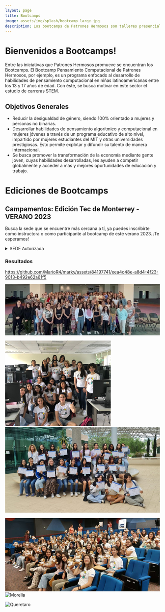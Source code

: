 ```yaml
---
layout: page
title: Bootcamps
image: assets/img/splash/bootcamp_large.jpg 
description: Los bootcamps de Patrones Hermosos son talleres presenciales que te brindarán las habilidades y herramientas necesarias para destacar en Ciencia, Tecnología, Ingeniería y Matemáticas (STEM). A través de un enfoque práctico e interactivo, nuestros instructores expertos te guiarán en el camino hacia el éxito en el mundo de la tecnología y la innovación.
---
```


# Bienvenidos a Bootcamps!

Entre las iniciativas que Patrones Hermosos promueve se encuentran los Bootcamps.
El Bootcamp Pensamiento Computacional de Patrones Hermosos, por ejemplo, es un programa enfocado al desarrollo de habilidades de pensamiento computacional en niñas latinoamericanas entre los 13 y 17 años de edad. Con éste, se busca motivar en este sector el estudio de carreras STEM.

## Objetivos Generales
- Reducir la desigualdad de género, siendo 100% orientado a mujeres y personas no binarias. 
- Desarrollar habilidades de pensamiento algorítmico y computacional en mujeres jóvenes a través de un programa educativo de alto nivel, impartido por mujeres estudiantes del MIT y otras universidades prestigiosas. Esto permite explotar y difundir su talento de manera internacional. 
- Se busca promover la transformación de la economía mediante gente joven, cuyas habilidades desarrolladas, les ayuden a competir globalmente y acceder a más y mejores oportunidades de educación y trabajo.


# Ediciones de Bootcamps

## Campamentos: Edición Tec de Monterrey - VERANO 2023
Busca la sede que se encuentre más cercana a tí, ya puedes inscribirte como instructora o como participante al bootcamp de este verano 2023.  ¡Te esperamos!


<details> 
<summary> SEDE Autorizada </summary> 
  
<details>
  
  <summary> Instituto Tecnológico Autónomo de México (ITAM) </summary>

  <table>
    <tr> <td>Ciudad</td>                       <td style="text-align: center">Álvaro Obregón</td> </tr>
    <tr> <td>Entidad Federativa</td>           <td style="text-align: center"> Ciudad de México (CDMX)</td> </tr>
    <tr> <td>País</td>                         <td style="text-align: center">México</td> </tr>
    <tr> <td>Fecha de inicio del programa</td> <td style="text-align: center">26/06/2023</td> </tr>
    <tr> <td>Informes con</td>                 <td style="text-align: center">Ana Lidia Franzoni Velázquez</td> </tr>
    <tr> <td>eMail</td>                        <td style="text-align: center">analidia@itam.mx</td> </tr>
    <tr> <td> <a href="https://forms.gle/APcudX9tRyBewv7a7">Registro Instructoras</a> </td> <td></td> </tr>
    <tr> <td> <a href="https://forms.gle/GLHPk8PRy7YtodSL9">Registro Participantes</a> </td> <td></td> </tr>
  </table>

</details>

<details>
  
  <summary> Instituto Tecnológico de Sonora. (ITSON) Campus Náinari  </summary>

  <table>
    <tr> <td>Ciudad</td>                       <td style="text-align: center">Ciudad Obregón</td> </tr>
    <tr> <td>Entidad Federativa</td>           <td style="text-align: center">Sonora</td> </tr>
    <tr> <td>País</td>                         <td style="text-align: center">México</td> </tr>
    <tr> <td>Fecha de inicio del programa</td> <td style="text-align: center">10/07/2023</td> </tr>
    <tr> <td>Informes con</td>                 <td style="text-align: center">Martha Eloisa Larrínaga Hernández</td> </tr>
    <tr> <td>eMail</td>                        <td style="text-align: center">martha.larrinaga@itson.edu.mx</td> </tr>
    <tr> <td> <a href="https://forms.gle/EyvZhgM8RTQEdJbHA">Registro Instructoras</a> </td> <td></td> </tr>
    <tr> <td> <a href="https://forms.gle/E3FR5QNQ5fX3PShN8">Registro Participantes</a> </td> <td></td> </tr>
  </table>
  
</details>

<details>
  
  <summary> Tecnológico de Monterrey. Campus Aguascalientes  </summary>
  
  <table>
    <tr> <td>Ciudad</td>                       <td style="text-align: center">Aguascalientes</td> </tr>
    <tr> <td>Entidad Federativa</td>                       <td style="text-align: center"> Aguascalientes</td> </tr>
    <tr> <td>País</td>                         <td style="text-align: center">México</td> </tr>
    <tr> <td>Fecha de inicio del programa</td> <td style="text-align: center">19/06/2023</td> </tr>
    <tr> <td>Informes con</td>                 <td style="text-align: center">María Elvira Alvarado Hernández</td> </tr>
    <tr> <td>eMail</td>                        <td style="text-align: center">m.elvirah@tec.mx</td> </tr>
    <tr> <td> <a href="https://forms.gle/w7t46MvbVc6UFbkn7">Registro Instructoras</a> </td> <td></td> </tr>
    <tr> <td> <a href="https://forms.gle/aAE3CVCWCjj3hPQD6">Registro Participantes</a> </td> <td></td> </tr>
  </table>

</details>

<details>
  
  <summary> Tecnológico de Monterrey. Campus Chihuahua </summary>

  <table>
    <tr> <td>Ciudad</td>                       <td style="text-align: center">Chihuahua</td> </tr>
    <tr> <td>Ciudad</td>                       <td style="text-align: center"> Chihuahua</td> </tr>
    <tr> <td>País</td>                         <td style="text-align: center">México</td> </tr>
    <tr> <td>Fecha de inicio del programa</td> <td style="text-align: center">26/06/2023</td> </tr>
    <tr> <td>Informes con</td>                 <td style="text-align: center">Luisa A Márquez</td> </tr>
    <tr> <td>eMail</td>                        <td style="text-align: center">luisa.marquez@tec.mx</td> </tr>
    <tr> <td> <a href="https://forms.gle/w7t46MvbVc6UFbkn7">Registro Instructoras</a> </td> <td></td> </tr>
    <tr> <td> <a href="https://forms.gle/aAE3CVCWCjj3hPQD6">Registro Participantes</a> </td> <td></td> </tr>
  </table>

</details>

<details>
  
  <summary> Tecnológico de Monterrey. Campus Ciudad de México </summary>
  
  <table>
    <tr> <td>Ciudad</td>                       <td style="text-align: center">Ciudad de México</td> </tr>
    <tr> <td>Ciudad</td>                       <td style="text-align: center"> Ciudad de México (CDMX)|
    <tr> <td>País</td>                         <td style="text-align: center">México</td> </tr>
    <tr> <td>Fecha de inicio del programa</td> <td style="text-align: center">03/07/2023</td> </tr>
    <tr> <td>Informes con</td>                 <td style="text-align: center">Mónica Elizabeth Jimenez Vega</td> </tr>
    <tr> <td>eMail</td>                        <td style="text-align: center">monijimenez@tec.mx</td> </tr>
    <tr> <td> <a href="https://forms.gle/w7t46MvbVc6UFbkn7">Registro Instructoras</a> </td> <td></td> </tr>
    <tr> <td> <a href="https://forms.gle/aAE3CVCWCjj3hPQD6">Registro Participantes</a> </td> <td></td> </tr>
  </table>

</details>

<details>
  
  <summary> Tecnológico de Monterrey. Campus Cuernavaca </summary>
  
  <table>
    <tr> <td>Ciudad</td>                       <td style="text-align: center">Cuernavaca</td> </tr>
    <tr> <td>Ciudad</td>                       <td style="text-align: center"> Morelos</td> </tr>
    <tr> <td>País</td>                         <td style="text-align: center">México</td> </tr>
    <tr> <td>Fecha de inicio del programa</td> <td style="text-align: center">10/07/2023</td> </tr>
    <tr> <td>Informes con</td>                 <td style="text-align: center">Iyali Maria Curiel Enríquez</td> </tr>
    <tr> <td>eMail</td>                        <td style="text-align: center">iyali.curiel@tec.mx</td> </tr>
    <tr> <td> <a href="https://forms.gle/w7t46MvbVc6UFbkn7">Registro Instructoras</a> </td> <td></td> </tr>
    <tr> <td> <a href="https://forms.gle/aAE3CVCWCjj3hPQD6">Registro Participantes</a> </td> <td></td> </tr>
  </table>

</details>
<details>
  <summary> Tecnológico de Monterrey. Campus Estado de México </summary>
  
  <table>
    <tr> <td>Ciudad</td>                       <td style="text-align: center">López Mateos</td> </tr>
    <tr> <td>Ciudad</td>                       <td style="text-align: center"> Estado de México</td> </tr>
    <tr> <td>País</td>                         <td style="text-align: center">México</td> </tr>
    <tr> <td>Fecha de inicio del programa</td> <td style="text-align: center">24/07/2023</td> </tr>
    <tr> <td>Informes con</td>                 <td style="text-align: center">Humberto Cárdenas Anaya</td> </tr>
    <tr> <td>eMail</td>                        <td style="text-align: center">hcardens@tec.mx</td> </tr>
    <tr> <td> <a href="https://forms.gle/w7t46MvbVc6UFbkn7">Registro Instructoras</a> </td> <td></td> </tr>
    <tr> <td> <a href="https://forms.gle/aAE3CVCWCjj3hPQD6">Registro Participantes</a> </td> <td></td> </tr>
  </table>

</details>
<details>
  <summary> Tecnológico de Monterrey. Campus Guadalajara </summary>
  
  <table>
    <tr> <td>Ciudad</td>                       <td style="text-align: center">Zapopan</td> </tr>
    <tr> <td>Ciudad</td>                       <td style="text-align: center"> Jalisco</td> </tr>
    <tr> <td>País</td>                         <td style="text-align: center">México</td> </tr>
    <tr> <td>Fecha de inicio del programa</td> <td style="text-align: center">26/06/2023</td> </tr>
    <tr> <td>Informes con</td>                 <td style="text-align: center">Ana Raquel Sanromán</td> </tr>
    <tr> <td>eMail</td>                        <td style="text-align: center">ana.sanroman@tec.mx</td> </tr>
    <tr> <td> <a href="https://forms.gle/w7t46MvbVc6UFbkn7">Registro Instructoras</a> </td> <td></td> </tr>
    <tr> <td> <a href="https://forms.gle/aAE3CVCWCjj3hPQD6">Registro Participantes</a> </td> <td></td> </tr>
  </table>

</details>
<details>
  <summary> Tecnológico de Monterrey. Campus Laguna </summary>
  
  <table>
    <tr> <td>Ciudad</td>                       <td style="text-align: center">Torreón</td> </tr>
    <tr> <td>Ciudad</td>                       <td style="text-align: center"> Coahuila de Zaragoza</td> </tr>
    <tr> <td>País</td>                         <td style="text-align: center">México</td> </tr>
    <tr> <td>Fecha de inicio del programa</td> <td style="text-align: center">26/06/2023</td> </tr>
    <tr> <td>Informes con</td>                 <td style="text-align: center">Ana Mónica Turcios Esquivel</td> </tr>
    <tr> <td>eMail</td>                        <td style="text-align: center"> monica.turcios@tec.mx</td> </tr>
    <tr> <td> <a href="https://forms.gle/w7t46MvbVc6UFbkn7">Registro Instructoras</a> </td> <td></td> </tr>
    <tr> <td> <a href="https://forms.gle/aAE3CVCWCjj3hPQD6">Registro Participantes</a> </td> <td></td> </tr>
  </table>

</details>
<details>
  <summary> Tecnológico de Monterrey. Campus Monterrey </summary>
  
  <table>
    <tr> <td>Ciudad</td>                       <td style="text-align: center">Monterrey</td> </tr>
    <tr> <td>Ciudad</td>                       <td style="text-align: center"> Nuevo León</td> </tr>
    <tr> <td>País</td>                         <td style="text-align: center">México</td> </tr>
    <tr> <td>Fecha de inicio del programa</td> <td style="text-align: center">10/07/2023</td> </tr>
    <tr> <td>Informes con</td>                 <td style="text-align: center">María Guadalupe Roque</td> </tr>
    <tr> <td>eMail</td>                        <td style="text-align: center"> roque@tec.mx</td> </tr>
    <tr> <td> <a href="https://forms.gle/w7t46MvbVc6UFbkn7">Registro Instructoras</a> </td> <td></td> </tr>
    <tr> <td> <a href="https://forms.gle/aAE3CVCWCjj3hPQD6">Registro Participantes</a> </td> <td></td> </tr>
  </table>

</details>
<details>
  <summary> Tecnológico de Monterrey. Campus Morelia </summary>
  
  <table>
    <tr> <td>Ciudad</td>                       <td style="text-align: center">Morelia</td> </tr>
    <tr> <td>Ciudad</td>                       <td style="text-align: center"> Michoacán de Ocampo</td> </tr>
    <tr> <td>País</td>                         <td style="text-align: center">México</td> </tr>
    <tr> <td>Fecha de inicio del programa</td> <td style="text-align: center">24/07/2023</td> </tr>
    <tr> <td>Informes con</td>                 <td style="text-align: center">Sandra Eugenia García Hernández</td> </tr>
    <tr> <td>eMail</td>                        <td style="text-align: center"> sandraeu@tec.mx</td> </tr>
    <tr> <td> <a href="https://forms.gle/w7t46MvbVc6UFbkn7">Registro Instructoras</a> </td> <td></td> </tr>
    <tr> <td> <a href="https://forms.gle/aAE3CVCWCjj3hPQD6">Registro Participantes</a> </td> <td></td> </tr>
  </table>

</details>
<details>
  <summary> Tecnológico de Monterrey. Campus Puebla </summary>
  
  <table>
    <tr> <td>Ciudad</td>                       <td style="text-align: center">Puebla</td> </tr>
    <tr> <td>Ciudad</td>                       <td style="text-align: center"> Puebla</td> </tr>
    <tr> <td>País</td>                         <td style="text-align: center">México</td> </tr>
    <tr> <td>Fecha de inicio del programa</td> <td style="text-align: center">26/06/2023</td> </tr>
    <tr> <td>Informes con</td>                 <td style="text-align: center">Rosa Guadalupe Paredes Juárez</td> </tr>
    <tr> <td>eMail</td>                        <td style="text-align: center"> rgparedes@tec.mx</td> </tr>
    <tr> <td> <a href="https://forms.gle/w7t46MvbVc6UFbkn7">Registro Instructoras</a> </td> <td></td> </tr>
    <tr> <td> <a href="https://forms.gle/aAE3CVCWCjj3hPQD6">Registro Participantes</a> </td> <td></td> </tr>
  </table>

</details>
<details>
  <summary> Tecnológico de Monterrey. Campus Querétaro </summary>
  
  <table>
    <tr> <td>Ciudad</td>                       <td style="text-align: center">Querétaro</td> </tr>
    <tr> <td>Ciudad</td>                       <td style="text-align: center"> Querétaro</td> </tr>
    <tr> <td>País</td>                         <td style="text-align: center">México</td> </tr>
    <tr> <td>Fecha de inicio del programa</td> <td style="text-align: center">26/06/2023</td> </tr>
    <tr> <td>Informes con</td>                 <td style="text-align: center">María Lule Salinas</td> </tr>
    <tr> <td>eMail</td>                        <td style="text-align: center"> mlule@tec.mx</td> </tr>
    <tr> <td> <a href="https://forms.gle/w7t46MvbVc6UFbkn7">Registro Instructoras</a> </td> <td></td> </tr>
    <tr> <td> <a href="https://forms.gle/aAE3CVCWCjj3hPQD6">Registro Participantes</a> </td> <td></td> </tr>
  </table>

</details>
<details>
  <summary> Tecnológico de Monterrey. Campus San Luis Potosí (PrepaTec) </summary>
  
  <table>
    <tr> <td>Ciudad</td>                       <td style="text-align: center">San Luis Potosí</td> </tr>
    <tr> <td>Ciudad</td>                       <td style="text-align: center"> San Luis Potosí</td> </tr>
    <tr> <td>País</td>                         <td style="text-align: center">México</td> </tr>
    <tr> <td>Fecha de inicio del programa</td> <td style="text-align: center">26/06/2023</td> </tr>
    <tr> <td>Informes con</td>                 <td style="text-align: center">Brenda Cruz Zamora</td> </tr>
    <tr> <td>eMail</td>                        <td style="text-align: center"> brenda.cruz@tec.mx</td> </tr>
    <tr> <td> <a href="https://forms.gle/w7t46MvbVc6UFbkn7">Registro Instructoras</a> </td> <td></td> </tr>
    <tr> <td> <a href="https://forms.gle/aAE3CVCWCjj3hPQD6">Registro Participantes</a> </td> <td></td> </tr>
  </table>

</details>
<details>
  <summary> Tecnológico de Monterrey. Campus Toluca </summary>
  
  <table>
    <tr> <td>Ciudad</td>                       <td style="text-align: center">Toluca</td> </tr>
    <tr> <td>Ciudad</td>                       <td style="text-align: center"> Estado de México</td> </tr>
    <tr> <td>País</td>                         <td style="text-align: center">México</td> </tr>
    <tr> <td>Fecha de inicio del programa</td> <td style="text-align: center">17/07/2023</td> </tr>
    <tr> <td>Informes con</td>                 <td style="text-align: center">Karla Berenice Coyote Aguirre</td> </tr>
    <tr> <td>eMail</td>                        <td style="text-align: center"> karlacoyote@tec.mx</td> </tr>
    <tr> <td> <a href="https://forms.gle/w7t46MvbVc6UFbkn7">Registro Instructoras</a> </td> <td></td> </tr>
    <tr> <td> <a href="https://forms.gle/aAE3CVCWCjj3hPQD6">Registro Participantes</a> </td> <td></td> </tr>
  </table>

</details>
<details>
  <summary> Tecnológico de Monterrey. Edición Virtual </summary>
  
  <table>
    <tr> <td>Ciudad</td>                       <td style="text-align: center">Monterrey</td> </tr>
    <tr> <td>Ciudad</td>                       <td style="text-align: center"> Nuevo León</td> </tr>
    <tr> <td>País</td>                         <td style="text-align: center">México</td> </tr>
    <tr> <td>Fecha de inicio del programa</td> <td style="text-align: center">24/07/2023</td> </tr>
    <tr> <td>Informes con</td>                 <td style="text-align: center">María Yolanda Burgos López</td> </tr>
    <tr> <td>eMail</td>                        <td style="text-align: center"> yolanda.burgos@tec.mx</td> </tr>
    <tr> <td> <a href="https://forms.gle/w7t46MvbVc6UFbkn7">Registro Instructoras</a> </td> <td></td> </tr>
    <tr> <td> <a href="https://forms.gle/aAE3CVCWCjj3hPQD6">Registro Participantes</a> </td> <td></td> </tr>
  </table>

</details>
<details>
  <summary> Universidad Católica de Cuenca. Unidad Académica de Informática,   Ciencias de la Computación e Innovación Tecnológica </summary>
  
  <table>
    <tr> <td>Ciudad</td>                       <td style="text-align: center">Cuenca</td> </tr>
    <tr> <td>País</td>                         <td style="text-align: center">Ecuador</td> </tr>
    <tr> <td>Fecha de inicio del programa</td> <td style="text-align: center">26/06/2023</td> </tr>
    <tr> <td>Informes con</td>                 <td style="text-align: center">Nathalia Peralta Vasconez</td> </tr>
    <tr> <td>eMail</td>                        <td style="text-align: center"> nathalia.peralta@ucacue.edu.ec</td> </tr>
    <tr> <td> <a href="https://forms.gle/GPDUbisxLKsCJfAS7">Registro Instructoras</a> </td> <td></td> </tr>
    <tr> <td> <a href="https://forms.gle/Y7MhaNkjKg6ktSdU7">Registro Participantes</a> </td> <td></td> </tr>
  </table>

</details>
<details>
  <summary> Universidad Tecmilenio. Campus Chihuahua </summary>
  
  <table>
    <tr> <td>Ciudad</td>                       <td style="text-align: center">Chihuahua</td> </tr>
    <tr> <td>Ciudad</td>                       <td style="text-align: center"> Chihuahua</td> </tr>
    <tr> <td>País</td>                         <td style="text-align: center">México</td> </tr>
    <tr> <td>Fecha de inicio del programa</td> <td style="text-align: center">17/07/2023</td> </tr>
    <tr> <td>Informes con</td>                 <td style="text-align: center">Nancy Liliana Chaires Almanza</td> </tr>
    <tr> <td>eMail</td>                        <td style="text-align: center"> nancy.chaires@tecmilenio.mx</td> </tr>
    <tr> <td> <a href="https://forms.gle/MraMFxQR9fo5czjt8">Registro Instructoras</a> </td> <td></td> </tr>
    <tr> <td> <a href="https://forms.gle/YDqN6Nn9qBvAihnB7">Registro Participantes</a> </td> <td></td> </tr>
  </table>

</details>
<details>
  <summary> Universidad Tecmilenio. Campus Guadalupe </summary>
  
  <table>
    <tr> <td>Ciudad</td>                       <td style="text-align: center">Guadalupe</td> </tr>
    <tr> <td>Ciudad</td>                       <td style="text-align: center"> Nuevo León</td> </tr>
    <tr> <td>País</td>                         <td style="text-align: center">México</td> </tr>
    <tr> <td>Fecha de inicio del programa</td> <td style="text-align: center">24/07/2023</td> </tr>
    <tr> <td>Informes con</td>                 <td style="text-align: center">Bertha Quezada Duarte</td> </tr>
    <tr> <td>eMail</td>                        <td style="text-align: center"> b.quezada@tecmilenio.mx</td> </tr>
    <tr> <td> <a href="https://forms.gle/MraMFxQR9fo5czjt8">Registro Instructoras</a> </td> <td></td> </tr>
    <tr> <td> <a href="https://forms.gle/YDqN6Nn9qBvAihnB7">Registro Participantes</a> </td> <td></td> </tr>
  </table>

</details>
<details>
  <summary> Universidad Tecmilenio. Campus Las Torres </summary>
  
  <table>
    <tr> <td>Ciudad</td>                       <td style="text-align: center">Monterrey</td> </tr>
    <tr> <td>Ciudad</td>                       <td style="text-align: center"> Nuevo León</td> </tr>
    <tr> <td>País</td>                         <td style="text-align: center">México</td> </tr>
    <tr> <td>Fecha de inicio del programa</td> <td style="text-align: center">17/07/2023</td> </tr>
    <tr> <td>Informes con</td>                 <td style="text-align: center">Hugo Varela</td> </tr>
    <tr> <td>eMail</td>                        <td style="text-align: center"> hugovarela@tecmilenio.mx</td> </tr>
    <tr> <td> <a href="https://forms.gle/MraMFxQR9fo5czjt8">Registro Instructoras</a> </td> <td></td> </tr>
    <tr> <td> <a href="https://forms.gle/YDqN6Nn9qBvAihnB7">Registro Participantes</a> </td> <td></td> </tr>
  </table>

</details>
<details>
  <summary> Universidad Tecmilenio. Campus San Nicolás </summary>
  
  <table>
    <tr> <td>Ciudad</td>                       <td style="text-align: center">San Nicolás de los Garza</td> </tr>
    <tr> <td>Ciudad</td>                       <td style="text-align: center"> Nuevo León</td> </tr>
    <tr> <td>País</td>                         <td style="text-align: center">México</td> </tr>
    <tr> <td>Fecha de inicio del programa</td> <td style="text-align: center">17/07/2023</td> </tr>
    <tr> <td>Informes con</td>                 <td style="text-align: center">Martha   Priscilla Álvarez Casilla</td> </tr>
    <tr> <td>eMail</td>                        <td style="text-align: center"> priscilla.alv@tecmilenio.mx</td> </tr>
    <tr> <td> <a href="https://forms.gle/MraMFxQR9fo5czjt8">Registro Instructoras</a> </td> <td></td> </tr>
    <tr> <td> <a href="https://forms.gle/YDqN6Nn9qBvAihnB7">Registro Participantes</a> </td> <td></td> </tr>
  </table>

</details>
<details>
  <summary> Universidad Tecmilenio. Campus Cuatitlán </summary>
  
  <table>
    <tr> <td>Ciudad</td>                       <td style="text-align: center">Cuautitlán</td> </tr>
    <tr> <td>Ciudad</td>                       <td style="text-align: center"> Estado de México</td> </tr>
    <tr> <td>País</td>                         <td style="text-align: center">México</td> </tr>
    <tr> <td>Fecha de inicio del programa</td> <td style="text-align: center">03/07/2023</td> </tr>
    <tr> <td>Informes con</td>                 <td style="text-align: center">Jonathan Melendez</td> </tr>
    <tr> <td>eMail</td>                        <td style="text-align: center"> mailto:jonmelend@tecmilenio.mx</td> </tr>
    <tr> <td> <a href="https://forms.gle/MraMFxQR9fo5czjt8">Registro Instructoras</a> </td> <td></td> </tr>
    <tr> <td> <a href="https://forms.gle/YDqN6Nn9qBvAihnB7">Registro Participantes</a> </td> <td></td> </tr>
  </table>

</details>
<details>
  <summary> Universidad Tecmilenio. Campus Villahermosa </summary>
  
  <table>
    <tr> <td>Ciudad</td>                       <td style="text-align: center">Villahermosa</td> </tr>
    <tr> <td>Ciudad</td>                       <td style="text-align: center"> Tabasco</td> </tr>
    <tr> <td>País</td>                         <td style="text-align: center">México</td> </tr>
    <tr> <td>Fecha de inicio del programa</td> <td style="text-align: center">17/07/2023</td> </tr>
    <tr> <td>Informes con</td>                 <td style="text-align: center">Carlos Arturo Estrada Santiago</td> </tr>
    <tr> <td>eMail</td>                        <td style="text-align: center"> cestrada@tecmilenio.mx</td> </tr>
    <tr> <td> <a href="https://forms.gle/MraMFxQR9fo5czjt8">Registro Instructoras</a> </td> <td></td> </tr>
    <tr> <td> <a href="https://forms.gle/YDqN6Nn9qBvAihnB7">Registro Participantes</a> </td> <td></td> </tr>
  </table>

</details>
<details>
  <summary> Universidad Tecmilenio. Edición Virtual </summary>
  
  <table>
    <tr> <td>Ciudad</td>                       <td style="text-align: center">Monterrey</td> </tr>
    <tr> <td>Ciudad</td>                       <td style="text-align: center"> Nuevo León</td> </tr>
    <tr> <td>País</td>                         <td style="text-align: center">México</td> </tr>
    <tr> <td>Fecha de inicio del programa</td> <td style="text-align: center">24/07/2023</td> </tr>
    <tr> <td>Informes con</td>                 <td style="text-align: center">Lina Patricia Garza Gómez</td> </tr>
    <tr> <td>eMail</td>                        <td style="text-align: center"> lina.garza@tecmilenio.mx</td> </tr>
    <tr> <td> <a href="https://forms.gle/MraMFxQR9fo5czjt8">Registro Instructoras</a> </td> <td></td> </tr>
    <tr> <td> <a href="https://forms.gle/YDqN6Nn9qBvAihnB7">Registro Participantes</a> </td> <td></td> </tr>
  </table>

</details>

</details>

### Resultados

https://github.com/MarioR4/marky/assets/84197741/eea4c48e-a8d4-4f23-9013-b492e62a61f5


<img title="Aguascalientes" alt="Aguascalientes" src="assets/img/results/AGS9.JPG" width="892" height="auto">
<p float="left">
  <img title="Guadalajara" alt="Guadalajara" src="assets/img/results/GDA6.jpg" height="277" width=auto">
  <img title="Morelia" alt="Morelia" src="assets/img/results/MRL10.jpeg" height="278" width=auto">
</p>

<p float="left">
  <img title="Guadalajara" alt="Guadalajara" src="assets/img/results/GDA10.jpg" height="238" width=auto">
  <img title="Morelia" alt="Morelia" src="assets/img/results/CCM3.JPG" height="238" width=auto">
</p>

<img title="Queretaro" alt="Queretaro" src="assets/img/results/QRO_grupo.JPG" width="890" height="auto">

